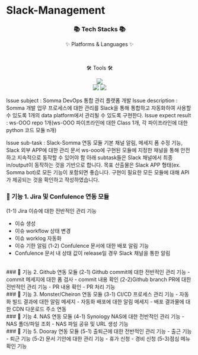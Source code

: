 # Slack-Management

<div align=center>
	<h3>📚 Tech Stacks 📚</h3>
	<p>✨ Platforms & Languages ✨</p>
</div>
<div align="center">
</div>
<br>
<div align=center>
	<p>🛠 Tools 🛠</p>
</div>
<div align=center>
	<img src="https://img.shields.io/badge/Visual%20Studio%20Code-007ACC?style=flat&logo=VisualStudioCode&logoColor=white" />
	<br>
	<img src="https://img.shields.io/badge/AWS-232F3E?style=flat&logo=AmazonAWS&logoColor=white" />
	<img src="https://img.shields.io/badge/GitHub-181717?style=flat&logo=GitHub&logoColor=white" />
</div>


Issue subject : Somma DevOps 통합 관리 플랫폼 개발
Issue description : Somma 개발 업무 프로세스에 대한 관리를 Slack을 통해 통합하고 자동화하여 사용할 수 있도록 1개의 data platform에서 관리될 수 있도록 구현한다.
Issue expect result : ws-OOO repo 1개(ws-OOO 파이프라인에 대한 Class 1개, 각 파이프라인에 대한 python 코드 모듈 n개)

Issue sub-task :
Slack-Somma 연동 모듈
기본 채널 알림, 메세지 폼 수정 기능, Slack 외부 APP에 대한 관리 문서
ws-ooo에 구현된 모듈에 지정한 채널을 통해 안전하고 지속적으로 동작할 수 있어야 함
아래 subtask들은 Slack 채널에서 최종 in/output이 동작하는 것을 기반으로 합니다.
목표 산출물은 Slack APP 형태(ex. Somma bot)로 모든 기능이 포함되면 좋습니다.
구현이 필요한 모든 모듈에 대해 API가 제공되는 것을 확인하고 작성하였습니다.

### 📌 기능 1. Jira 및 Confulence 연동 모듈
(1-1) Jira 이슈에 대한 전반적인 관리 기능
- 이슈 생성
- 이슈 workflow 상태 변경
- 이슈 worklog 자동화
- 이슈 기한 알림
(1-2) Confulence 문서에 대한 배포 알림 기능
- Confulence 문서 내 상태 값이 release일 경우 Slack 채널을 통한 알림
<br>
### 📌 기능 2. Github 연동 모듈
(2-1) Github commit에 대한 전반적인 관리 기능
- commit 메세지에 대한 폼 검사
- commit 내용 확인
(2-2)Github branch PR에 대한 전반적인 관리 기능
- PR 내용 확인
- PR 처리 기능
<br>
### 📌 기능 3. Monster/Cheiron 연동 모듈
(3-1) CI/CD 프로세스 관리 기능
- 자동화 빌드 결과에 대한 알림 메세지
- 자동화 배포에 대한 알림 메세지
- 배포 결과물에 대한 CDN 다운로드 주소 연동
<br>
### 📌 기능 4. NAS 연동 모듈
(4-1) Synology NAS에 대한 전반적인 관리 기능
- NAS 폴더/파일 조회
- NAS 파일 공유 및 URL 생성 기능
<br>
### 📌 기능 5. Dooray 연동 모듈
(5-1) 출퇴근에 대한 전반적인 관리 기능
- 출근 기능
- 퇴근 기능
(5-2) 문서 기안에 대한 관리 기능
- 휴가 신청
- 경비 신청
(5-3)점심 메뉴 확인 기능
